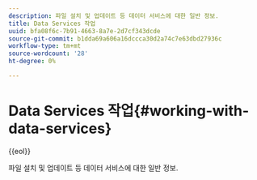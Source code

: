 ```yaml
---
description: 파일 설치 및 업데이트 등 데이터 서비스에 대한 일반 정보.
title: Data Services 작업
uuid: bfa08f6c-7b91-4663-8a7e-2d7cf343dcde
source-git-commit: b1dda69a606a16dccca30d2a74c7e63dbd27936c
workflow-type: tm+mt
source-wordcount: '28'
ht-degree: 0%

---
```



# Data Services 작업{#working-with-data-services}

{{eol}}

파일 설치 및 업데이트 등 데이터 서비스에 대한 일반 정보.

